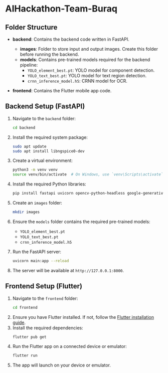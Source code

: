 # AIHackathon-Team-Buraq

## Folder Structure
- **backend**: Contains the backend code written in FastAPI.
  - **images**: Folder to store input and output images. Create this folder before running the backend.
  - **models**: Contains pre-trained models required for the backend pipeline:
    - `YOLO_element_best.pt`: YOLO model for component detection.
    - `YOLO_text_best.pt`: YOLO model for text region detection.
    - `crnn_inference_model.h5`: CRNN model for OCR.

- **frontend**: Contains the Flutter mobile app code.

## Backend Setup (FastAPI)
1. Navigate to the `backend` folder:
   ```bash
   cd backend
   ```
2. Install the required system package:
   ```bash
   sudo apt update
   sudo apt install libngspice0-dev
   ```
3. Create a virtual environment:
   ```bash
   python3 -m venv venv
   source venv/bin/activate  # On Windows, use `venv\Scripts\activate`
   ```
4. Install the required Python libraries:
   ```bash
   pip install fastapi uvicorn opencv-python-headless google-generativeai numpy tensorflow ultralytics scikit-learn scikit-image pillow pyspice
   ```
5. Create an `images` folder:
   ```bash
   mkdir images
   ```
6. Ensure the `models` folder contains the required pre-trained models:
   - `YOLO_element_best.pt`
   - `YOLO_text_best.pt`
   - `crnn_inference_model.h5`

7. Run the FastAPI server:
   ```bash
   uvicorn main:app --reload
   ```
8. The server will be available at `http://127.0.0.1:8000`.

## Frontend Setup (Flutter)
1. Navigate to the `frontend` folder:
   ```bash
   cd frontend
   ```
2. Ensure you have Flutter installed. If not, follow the [Flutter installation guide](https://flutter.dev/docs/get-started/install).
3. Install the required dependencies:
   ```bash
   flutter pub get
   ```
4. Run the Flutter app on a connected device or emulator:
   ```bash
   flutter run
   ```
5. The app will launch on your device or emulator.
